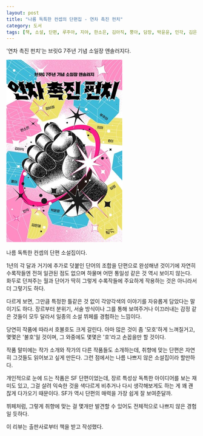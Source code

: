 ```yaml
---
layout: post
title: "나름 독특한 컨셉의 단편집 - 연차 촉진 펀치"
category: 도서
tags: [책, 소설, 단편, 루주아, 지야, 한소은, 김아직, 뿡아, 담장, 박윤윤, 민각, 김은애, 정비정, e이, 브릿G, 황금가지, 민음인, 민음사, 서평]
---
```


'연차 촉진 펀치'는
브릿G 7주년 기념 소일장 앤솔러지다.

![표지](/images/book/annual-leave-use-promotion-punch-book.jpg)

나름 독특한 컨셉의 단편 소설집이다.

1년의 각 달과 거기에 추가로 덧붙인 단어의 조합을 단편으로 완성해낸 것이기에
자연히 수록작들엔 전혀 일관된 점도 없으며
하물며 어떤 통일성 같은 것 역시 보이지 않는다.
화두로 던져주는 월과 단어가 딱히 그렇게 수록작들에 주요하게 작용하는 것은 아니라서 더 그렇기도 하다.

다르게 보면, 그만큼 특정한 틀같은 것 없이 각양각색의 이야기를 자유롭게 담았다는 말이기도 하다.
장르부터 분위기, 서술 방식이나 그를 통해 보여주거나 이끄러내는 감정 같은 것들이 모두 달라서
일종의 소설 뷔페를 경험하는 느낌이다.

당연히 작품에 따라서 호불호도 크게 갈린다.
아마 많은 것이 좀 '모호'하게 느껴질거고,
몇몇은 '불호'일 것이며,
그 와중에도 몇몇은 '호'라고 손꼽을만 할 것이다.

작품 말미에는 작가 소개와 작가의 다른 작품들도 소개하는데,
취향에 맞는 단편은 자연히 그것들도 읽어보고 싶게 만든다.
그런 점에서는 나름 나쁘지 않은 소설집이라 할만하다.

개인적으로 눈에 드는 작품은 SF 단편이었는데,
장르 특성상 독특한 아이디어를 보는 재미도 있고,
그걸 살려 익숙한 것을 색다르게 비추거나
다시 생각해보게도 하는 게
꽤 괜찮게 다가오기 때문이다.
SF가 역시 단편의 매력을 가장 쉽게 잘 보여준달까.

뷔페처럼, 그렇게 취향에 맞는 걸 몇개만 발견할 수 있어도
전체적으로 나쁘지 않은 경험일 듯하다.



<div class="im im-info">
이 리뷰는 출판사로부터 책을 받고 작성했다.
</div>
